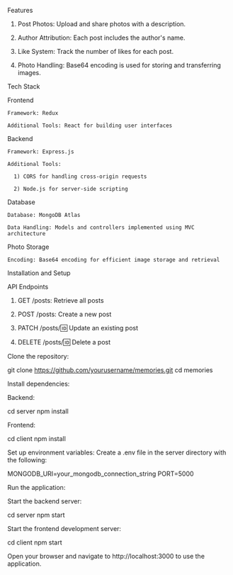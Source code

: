 Features

  1) Post Photos: Upload and share photos with a description.

  2) Author Attribution: Each post includes the author's name.

  3) Like System: Track the number of likes for each post.

  4) Photo Handling: Base64 encoding is used for storing and transferring images.

Tech Stack

  Frontend

    Framework: Redux

    Additional Tools: React for building user interfaces

  Backend

    Framework: Express.js

    Additional Tools:

      1) CORS for handling cross-origin requests

      2) Node.js for server-side scripting

  Database

    Database: MongoDB Atlas

    Data Handling: Models and controllers implemented using MVC architecture

  Photo Storage

    Encoding: Base64 encoding for efficient image storage and retrieval

Installation and Setup

API Endpoints

  1) GET /posts: Retrieve all posts

  2) POST /posts: Create a new post

  3) PATCH /posts/:id: Update an existing post

  4) DELETE /posts/:id: Delete a post

Clone the repository:

git clone https://github.com/yourusername/memories.git
cd memories

Install dependencies:

Backend:

cd server
npm install

Frontend:

cd client
npm install

Set up environment variables:
Create a .env file in the server directory with the following:

MONGODB_URI=your_mongodb_connection_string
PORT=5000

Run the application:

Start the backend server:

cd server
npm start

Start the frontend development server:

cd client
npm start

Open your browser and navigate to http://localhost:3000 to use the application.
